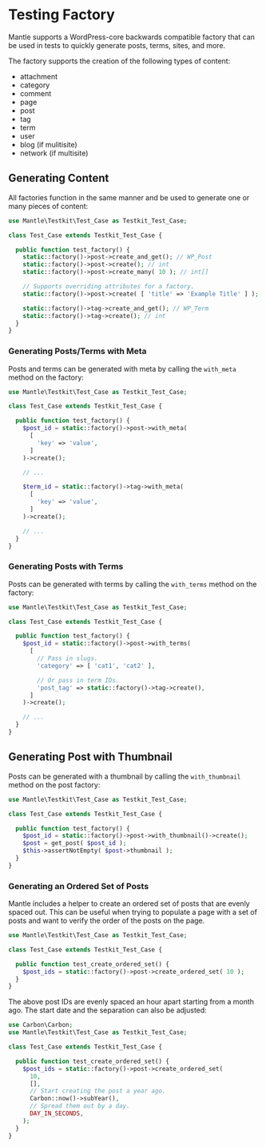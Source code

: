 # Testing Factory

Mantle supports a WordPress-core backwards compatible factory that can be used
in tests to quickly generate posts, terms, sites, and more.

The factory supports the creation of the following types of content:

* attachment
* category
* comment
* page
* post
* tag
* term
* user
* blog (if mulitisite)
* network (if multisite)

## Generating Content

All factories function in the same manner and be used to generate one or many
pieces of content:

```php
use Mantle\Testkit\Test_Case as Testkit_Test_Case;

class Test_Case extends Testkit_Test_Case {

  public function test_factory() {
    static::factory()->post->create_and_get(); // WP_Post
    static::factory()->post->create(); // int
    static::factory()->post->create_many( 10 ); // int[]

    // Supports overriding attributes for a factory.
    static::factory()->post->create( [ 'title' => 'Example Title' ] );

    static::factory()->tag->create_and_get(); // WP_Term
    static::factory()->tag->create(); // int
  }
}
```

### Generating Posts/Terms with Meta

Posts and terms can be generated with meta by calling the `with_meta` method on
the factory:

```php
use Mantle\Testkit\Test_Case as Testkit_Test_Case;

class Test_Case extends Testkit_Test_Case {

  public function test_factory() {
    $post_id = static::factory()->post->with_meta(
      [
        'key' => 'value',
      ]
    )->create();

    // ...

    $term_id = static::factory()->tag->with_meta(
      [
        'key' => 'value',
      ]
    )->create();

    // ...
  }
}
```

### Generating Posts with Terms

Posts can be generated with terms by calling the `with_terms` method on the
factory:

```php
use Mantle\Testkit\Test_Case as Testkit_Test_Case;

class Test_Case extends Testkit_Test_Case {

  public function test_factory() {
    $post_id = static::factory()->post->with_terms(
      [
        // Pass in slugs.
        'category' => [ 'cat1', 'cat2' ],

        // Or pass in term IDs.
        'post_tag' => static::factory()->tag->create(),
      ]
    )->create();

    // ...
  }
}
```

## Generating Post with Thumbnail

Posts can be generated with a thumbnail by calling the `with_thumbnail` method
on the post factory:

```php
use Mantle\Testkit\Test_Case as Testkit_Test_Case;

class Test_Case extends Testkit_Test_Case {

  public function test_factory() {
    $post_id = static::factory()->post->with_thumbnail()->create();
    $post = get_post( $post_id );
    $this->assertNotEmpty( $post->thumbnail );
  }
}
```

### Generating an Ordered Set of Posts

Mantle includes a helper to create an ordered set of posts that are evenly
spaced out. This can be useful when trying to populate a page with a set of
posts and want to verify the order of the posts on the page.

```php
use Mantle\Testkit\Test_Case as Testkit_Test_Case;

class Test_Case extends Testkit_Test_Case {

  public function test_create_ordered_set() {
    $post_ids = static::factory()->post->create_ordered_set( 10 );
  }
}
```

The above post IDs are evenly spaced an hour apart starting from a month ago.
The start date and the separation can also be adjusted:

```php
use Carbon\Carbon;
use Mantle\Testkit\Test_Case as Testkit_Test_Case;

class Test_Case extends Testkit_Test_Case {

  public function test_create_ordered_set() {
    $post_ids = static::factory()->post->create_ordered_set(
      10,
      [],
      // Start creating the post a year ago.
      Carbon::now()->subYear(),
      // Spread them out by a day.
      DAY_IN_SECONDS,
    );
  }
}
```